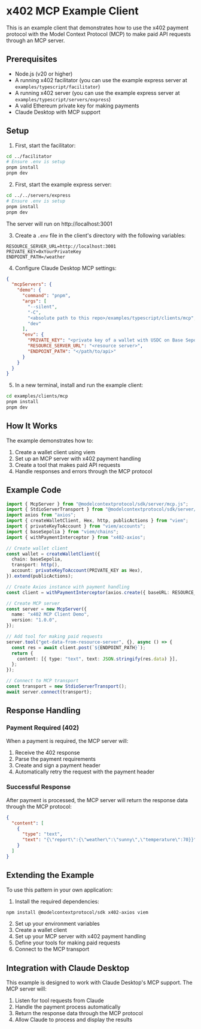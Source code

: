 # x402 MCP Example Client

This is an example client that demonstrates how to use the x402 payment protocol with the Model Context Protocol (MCP) to make paid API requests through an MCP server.

## Prerequisites

- Node.js (v20 or higher)
- A running x402 facilitator (you can use the example express server at `examples/typescript/facilitator`)
- A running x402 server (you can use the example express server at `examples/typescript/servers/express`)
- A valid Ethereum private key for making payments
- Claude Desktop with MCP support

## Setup

1. First, start the facilitator:

```bash
cd ../facilitator
# Ensure .env is setup
pnpm install
pnpm dev
```

2. First, start the example express server:
```bash
cd ../../servers/express
# Ensure .env is setup
pnpm install
pnpm dev
```
The server will run on http://localhost:3001

3. Create a `.env` file in the client's directory with the following variables:
```env
RESOURCE_SERVER_URL=http://localhost:3001
PRIVATE_KEY=0xYourPrivateKey
ENDPOINT_PATH=/weather
```

4. Configure Claude Desktop MCP settings:
```json
{
  "mcpServers": {
    "demo": {
      "command": "pnpm",
      "args": [
        "--silent",
        "-C",
        "<absolute path to this repo>/examples/typescript/clients/mcp",
        "dev"
      ],
      "env": {
        "PRIVATE_KEY": "<private key of a wallet with USDC on Base Sepolia>",
        "RESOURCE_SERVER_URL": "<resource server>",
        "ENDPOINT_PATH": "</path/to/api>"
      }
    }
  }
}
```

5. In a new terminal, install and run the example client:
```bash
cd examples/clients/mcp
pnpm install
pnpm dev
```

## How It Works

The example demonstrates how to:
1. Create a wallet client using viem
2. Set up an MCP server with x402 payment handling
3. Create a tool that makes paid API requests
4. Handle responses and errors through the MCP protocol

## Example Code

```typescript
import { McpServer } from "@modelcontextprotocol/sdk/server/mcp.js";
import { StdioServerTransport } from "@modelcontextprotocol/sdk/server/stdio.js";
import axios from "axios";
import { createWalletClient, Hex, http, publicActions } from "viem";
import { privateKeyToAccount } from "viem/accounts";
import { baseSepolia } from "viem/chains";
import { withPaymentInterceptor } from "x402-axios";

// Create wallet client
const wallet = createWalletClient({
  chain: baseSepolia,
  transport: http(),
  account: privateKeyToAccount(PRIVATE_KEY as Hex),
}).extend(publicActions);

// Create Axios instance with payment handling
const client = withPaymentInterceptor(axios.create({ baseURL: RESOURCE_SERVER_URL }), wallet);

// Create MCP server
const server = new McpServer({
  name: "x402 MCP Client Demo",
  version: "1.0.0",
});

// Add tool for making paid requests
server.tool("get-data-from-resource-server", {}, async () => {
  const res = await client.post(`${ENDPOINT_PATH}`);
  return {
    content: [{ type: "text", text: JSON.stringify(res.data) }],
  };
});

// Connect to MCP transport
const transport = new StdioServerTransport();
await server.connect(transport);
```

## Response Handling

### Payment Required (402)
When a payment is required, the MCP server will:
1. Receive the 402 response
2. Parse the payment requirements
3. Create and sign a payment header
4. Automatically retry the request with the payment header

### Successful Response
After payment is processed, the MCP server will return the response data through the MCP protocol:
```json
{
  "content": [
    {
      "type": "text",
      "text": "{\"report\":{\"weather\":\"sunny\",\"temperature\":70}}"
    }
  ]
}
```

## Extending the Example

To use this pattern in your own application:

1. Install the required dependencies:
```bash
npm install @modelcontextprotocol/sdk x402-axios viem
```

2. Set up your environment variables
3. Create a wallet client
4. Set up your MCP server with x402 payment handling
5. Define your tools for making paid requests
6. Connect to the MCP transport

## Integration with Claude Desktop

This example is designed to work with Claude Desktop's MCP support. The MCP server will:
1. Listen for tool requests from Claude
2. Handle the payment process automatically
3. Return the response data through the MCP protocol
4. Allow Claude to process and display the results
